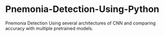 # Pnemonia-Detection-Using-Python
Pnemonia Detection Using several architectures of CNN and comparing accuracy with multiple pretrained models.
